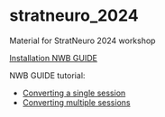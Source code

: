 # stratneuro_2024
Material for StratNeuro 2024 workshop


[Installation NWB GUIDE](https://nwb-guide.readthedocs.io/en/v0.0.15/installation.html)

NWB GUIDE tutorial:
  * [Converting a single session](https://nwb-guide.readthedocs.io/en/v0.0.15/tutorials/single_session.html)
  * [Converting multiple sessions](https://nwb-guide.readthedocs.io/en/v0.0.15/tutorials/multiple_sessions.html)
